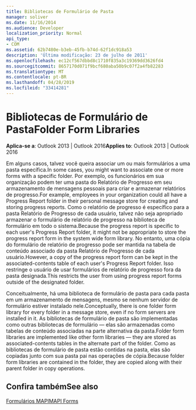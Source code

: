 ```yaml
---
title: Bibliotecas de Formulário de Pasta
manager: soliver
ms.date: 11/16/2014
ms.audience: Developer
localization_priority: Normal
api_type:
- COM
ms.assetid: 62b7480e-b3eb-45fb-b74d-62f1dc918a53
description: 'Última modificação: 23 de julho de 2011'
ms.openlocfilehash: ec12cf567dbbd8c1710f835a3c19369dd3626fd4
ms.sourcegitcommit: 8657170d071f9bcf680aba50b9c07f2a4fb82283
ms.translationtype: MT
ms.contentlocale: pt-BR
ms.lasthandoff: 04/28/2019
ms.locfileid: "33414281"
---
```

# <a name="folder-form-libraries"></a><span data-ttu-id="ffa8e-103">Bibliotecas de Formulário de Pasta</span><span class="sxs-lookup"><span data-stu-id="ffa8e-103">Folder Form Libraries</span></span>

  
  
<span data-ttu-id="ffa8e-104">**Aplica-se a**: Outlook 2013 | Outlook 2016</span><span class="sxs-lookup"><span data-stu-id="ffa8e-104">**Applies to**: Outlook 2013 | Outlook 2016</span></span> 
  
<span data-ttu-id="ffa8e-105">Em alguns casos, talvez você queira associar um ou mais formulários a uma pasta específica.</span><span class="sxs-lookup"><span data-stu-id="ffa8e-105">In some cases, you might want to associate one or more forms with a specific folder.</span></span> <span data-ttu-id="ffa8e-106">Por exemplo, os funcionários em sua organização podem ter uma pasta do Relatório de Progresso em seu armazenamento de mensagens pessoais para criar e armazenar relatórios de progresso.</span><span class="sxs-lookup"><span data-stu-id="ffa8e-106">For example, employees in your organization could all have a Progress Report folder in their personal message store for creating and storing progress reports.</span></span> <span data-ttu-id="ffa8e-107">Como o relatório de progresso é específico para a pasta Relatório de Progresso de cada usuário, talvez não seja apropriado armazenar o formulário de relatório de progresso na biblioteca de formulário em todo o sistema.</span><span class="sxs-lookup"><span data-stu-id="ffa8e-107">Because the progress report is specific to each user's Progress Report folder, it might not be appropriate to store the progress report form in the system wide form library.</span></span> <span data-ttu-id="ffa8e-108">No entanto, uma cópia do formulário de relatório de progresso pode ser mantida na tabela de conteúdo associado da pasta Relatório de Progresso de cada usuário.</span><span class="sxs-lookup"><span data-stu-id="ffa8e-108">However, a copy of the progress report form can be kept in the associated-contents table of each user's Progress Report folder.</span></span> <span data-ttu-id="ffa8e-109">Isso restringe o usuário de usar formulários de relatório de progresso fora da pasta designada.</span><span class="sxs-lookup"><span data-stu-id="ffa8e-109">This restricts the user from using progress report forms outside of the designated folder.</span></span>
  
<span data-ttu-id="ffa8e-110">Conceitualmente, há uma biblioteca de formulário de pasta para cada pasta em um armazenamento de mensagens, mesmo se nenhum servidor de formulário estiver instalado nele.</span><span class="sxs-lookup"><span data-stu-id="ffa8e-110">Conceptually, there is one folder form library for every folder in a message store, even if no form servers are installed in it.</span></span> <span data-ttu-id="ffa8e-111">As bibliotecas de formulário de pasta são implementadas como outras bibliotecas de formulário — elas são armazenadas como tabelas de conteúdo associadas na parte alternativa da pasta.</span><span class="sxs-lookup"><span data-stu-id="ffa8e-111">Folder form libraries are implemented like other form libraries — they are stored as associated-contents tables in the alternate part of the folder.</span></span> <span data-ttu-id="ffa8e-112">Como as bibliotecas de formulário de pasta estão contidas na pasta, elas são copiadas junto com sua pasta pai nas operações de cópia.</span><span class="sxs-lookup"><span data-stu-id="ffa8e-112">Because folder form libraries are contained in the folder, they are copied along with their parent folder in copy operations.</span></span>
  
## <a name="see-also"></a><span data-ttu-id="ffa8e-113">Confira também</span><span class="sxs-lookup"><span data-stu-id="ffa8e-113">See also</span></span>



[<span data-ttu-id="ffa8e-114">Formulários MAPI</span><span class="sxs-lookup"><span data-stu-id="ffa8e-114">MAPI Forms</span></span>](mapi-forms.md)

